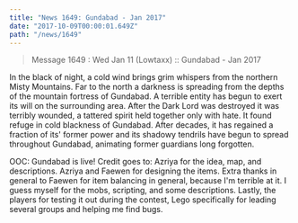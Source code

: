 ```yaml
---
title: "News 1649: Gundabad - Jan 2017"
date: "2017-10-09T00:00:01.649Z"
path: "/news/1649"
---
```


> Message 1649 : Wed Jan 11 (Lowtaxx)    :: Gundabad - Jan 2017

In the black of night, a cold wind brings grim whispers from the northern
Misty Mountains. Far to the north a darkness is spreading from the depths of
the mountain fortress of Gundabad. A terrible entity has begun to exert its
will on the surrounding area. After the Dark Lord was destroyed it was
terribly wounded, a tattered spirit held together only with hate. It found
refuge in cold blackness of Gundabad. After decades, it has regained a
fraction of its' former power and its shadowy tendrils have begun to spread
throughout Gundabad, animating former guardians long forgotten.

OOC: Gundabad is live!  Credit goes to:
Azriya for the idea, map, and descriptions.
Azriya and Faewen for designing the items.
Extra thanks in general to Faewen for item balancing in general, because I'm terrible at it.
I guess myself for the mobs, scripting, and some descriptions.
Lastly, the players for testing it out during the contest,
Lego specifically for leading several groups and
helping me find bugs.